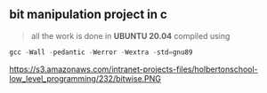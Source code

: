 ## bit manipulation project in c
> all the work is done in **UBUNTU 20.04** 
> compiled using 
```c
gcc -Wall -pedantic -Werror -Wextra -std=gnu89
```

https://s3.amazonaws.com/intranet-projects-files/holbertonschool-low_level_programming/232/bitwise.PNG
